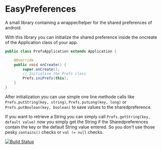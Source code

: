 EasyPreferences
===============

A small library containing a wrapper/helper for the shared preferences of android.

With this library you can initialize the shared preference inside the oncreate of the Application class of your app.

```Java
public class PrefsApplication extends Application {

    @Override
    public void onCreate() {
        super.onCreate();
        // Initialize the Prefs class
        Prefs.iniPrefs(this);
    }
}
```

After initialization you can use simple one line methode calls like `Prefs.putString(key, string)`, `Prefs.putLong(key, long)` or `Prefs.putBoolean(key, boolean)` to save values to the sharedpreference.

If you want to retrieve a String you can simply call `Prefs.getString(key, default value)` now you simply get the String if the Sharedpreferences contain the key or the default String value entered. So you don't use those pesky `contains()` checks or `val != null` checks.


[![Build Status](https://travis-ci.org/Pixplicity/EasyPreferences.svg?branch=master)](https://travis-ci.org/Pixplicity/EasyPreferences)
